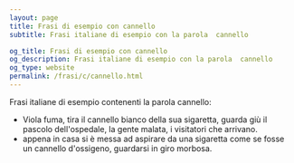 ```yaml
---
layout: page
title: Frasi di esempio con cannello 
subtitle: Frasi italiane di esempio con la parola  cannello

og_title: Frasi di esempio con cannello 
og_description: Frasi italiane di esempio con la parola  cannello
og_type: website
permalink: /frasi/c/cannello.html
---
```


Frasi italiane di esempio contenenti la parola cannello:


- Viola fuma, tira il cannello bianco della sua sigaretta, guarda giù il pascolo dell'ospedale, la gente malata, i visitatori che arrivano.
- appena in casa si è messa ad aspirare da una sigaretta come se fosse un cannello d'ossigeno, guardarsi in giro morbosa.
